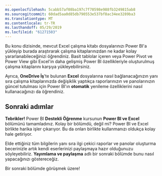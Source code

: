 ```yaml
---
ms.openlocfilehash: 5cabb57af08ba197c7f70598e988fb3249815ab8
ms.sourcegitcommit: 60dad5aa0d85db790553e537bf8ac34ee3289ba3
ms.translationtype: MT
ms.contentlocale: tr-TR
ms.lasthandoff: 05/29/2019
ms.locfileid: "61271503"
---
```

Bu konu dizisinde, mevcut Excel çalışma kitabı dosyalarınızı Power BI'a yükleyip burada araştırarak çalışma kitaplarınızdan ne kadar kolay yararlanabileceğinizi öğrendiniz. Basit tablolar içeren veya Power Pivot ve Power View gibi Excel'in daha gelişmiş Power BI özellikleriyle oluşturulmuş çalışma kitaplarını karşıya yükleyebilirsiniz.

Ayrıca, **OneDrive İş**'te bulunan **Excel** dosyalarına nasıl bağlanacağınızın yanı sıra çalışma kitaplarınızda değişiklik yaptıkça raporlarınızın ve panolarınızın güncel tutulması için Power BI'ın **otomatik** yenileme özelliklerini nasıl kullanacağınızı da öğrendiniz.

## <a name="next-steps"></a>Sonraki adımlar
**Tebrikler!** Power BI **Destekli Öğrenme** kursunun **Power BI ve Excel** bölümünü tamamladınız. Kolay bir bölümdü, değil mi? Power BI ve Excel birlikte harika işler çıkarıyor. Bu da onları birlikte kullanmanızı oldukça kolay hale getiriyor.

Elde ettiğiniz tüm bilgilerin yanı sıra ilgi çekici raporlar ve panolar oluşturma becerinizle artık kendi eserlerinizi paylaşmaya hazır olduğunuzu söyleyebiliriz. **Yayımlama ve paylaşma** adlı bir sonraki bölümde bunu nasıl yapacağınızı göstereceğiz.

Bir sonraki bölümde görüşmek üzere!

